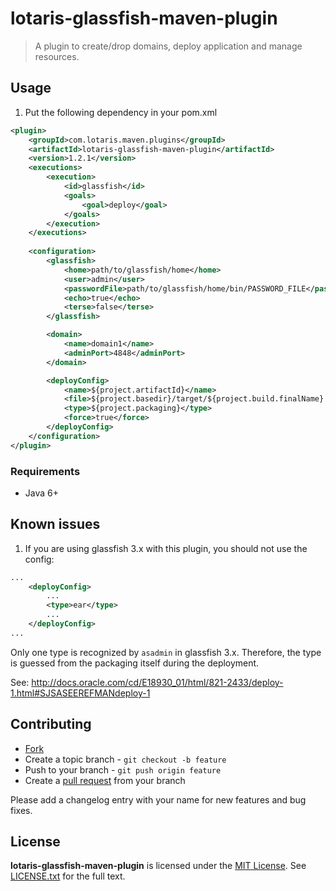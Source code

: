 # lotaris-glassfish-maven-plugin

> A plugin to create/drop domains, deploy application and manage resources.

## Usage

1. Put the following dependency in your pom.xml

```xml
<plugin>
	<groupId>com.lotaris.maven.plugins</groupId>
	<artifactId>lotaris-glassfish-maven-plugin</artifactId>
	<version>1.2.1</version>
	<executions>
		<execution>
			<id>glassfish</id>
			<goals>
				<goal>deploy</goal>
			</goals>
		</execution>
	</executions>
	
	<configuration>
		<glassfish>
			<home>path/to/glassfish/home</home>
			<user>admin</user>
			<passwordFile>path/to/glassfish/home/bin/PASSWORD_FILE</passwordFile>
			<echo>true</echo>
			<terse>false</terse>
		</glassfish>

		<domain>
			<name>domain1</name>
			<adminPort>4848</adminPort>
		</domain>

		<deployConfig>
			<name>${project.artifactId}</name>
			<file>${project.basedir}/target/${project.build.finalName}.${project.packaging}</file>
			<type>${project.packaging}</type>
			<force>true</force>
		</deployConfig>
	</configuration>
</plugin>
```

### Requirements

* Java 6+

## Known issues

1. If you are using glassfish 3.x with this plugin, you should not use the config:

```xml
...
	<deployConfig>
		...
		<type>ear</type>
		...
	</deployConfig>
...
```

Only one type is recognized by `asadmin` in glassfish 3.x. Therefore, the type is guessed from the packaging itself during the deployment.

See: http://docs.oracle.com/cd/E18930_01/html/821-2433/deploy-1.html#SJSASEEREFMANdeploy-1

## Contributing

* [Fork](https://help.github.com/articles/fork-a-repo)
* Create a topic branch - `git checkout -b feature`
* Push to your branch - `git push origin feature`
* Create a [pull request](http://help.github.com/pull-requests/) from your branch

Please add a changelog entry with your name for new features and bug fixes.

## License

**lotaris-glassfish-maven-plugin** is licensed under the [MIT License](http://opensource.org/licenses/MIT).
See [LICENSE.txt](LICENSE.txt) for the full text.

